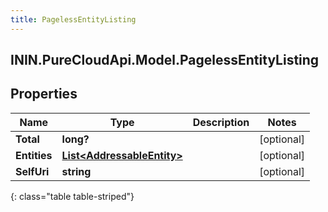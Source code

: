 ```yaml
---
title: PagelessEntityListing
---
```

## ININ.PureCloudApi.Model.PagelessEntityListing

## Properties

|Name | Type | Description | Notes|
|------------ | ------------- | ------------- | -------------|
| **Total** | **long?** |  | [optional] |
| **Entities** | [**List&lt;AddressableEntity&gt;**](AddressableEntity.html) |  | [optional] |
| **SelfUri** | **string** |  | [optional] |
{: class="table table-striped"}


